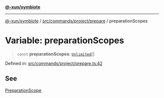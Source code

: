 [**@-xun/symbiote**](../../../../../README.md)

***

[@-xun/symbiote](../../../../../README.md) / [src/commands/project/prepare](../README.md) / preparationScopes

# Variable: preparationScopes

> `const` **preparationScopes**: [`Unlimited`](../../../../configure/enumerations/UnlimitedGlobalScope.md#unlimited)[]

Defined in: [src/commands/project/prepare.ts:42](https://github.com/Xunnamius/symbiote/blob/62837922680f523ceb73c316fc4e6bbfb810fc1f/src/commands/project/prepare.ts#L42)

## See

[PreparationScope](../../../../configure/enumerations/UnlimitedGlobalScope.md)

